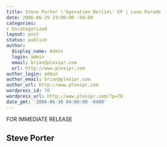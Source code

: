 ```yaml
---
title: Steve Porter \'Operation Berlin\' EP | Love Parade
date: 2006-06-29 23:00:00 -04:00
categories:
- Uncategorized
layout: post
status: publish
author:
  display_name: Admin
  login: admin
  email: brian@plexipr.com
  url: http://www.plexipr.com
author_login: admin
author_email: brian@plexipr.com
author_url: http://www.plexipr.com
wordpress_id: 70
wordpress_url: http://www.plexipr.com/?p=70
date_gmt: '2006-06-30 04:00:00 -0400'
---
```


<p>FOR IMMEDIATE RELEASE</p>
<h2>Steve Porter </p>
